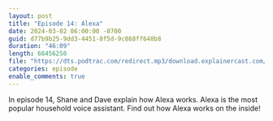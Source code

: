 ```yaml
---
layout: post
title: "Episode 14: Alexa"
date: 2024-03-02 06:00:00 -0700
guid: d77b9b25-9dd3-4451-8f5d-9c868ff648b8
duration: "46:09"
length: 66456250
file: "https://dts.podtrac.com/redirect.mp3/download.explainercast.com/explainercast-014.mp3"
categories: episode
enable_comments: true
---
```


In episode 14, Shane and Dave explain how Alexa works. Alexa is the most popular household
voice assistant. Find out how Alexa works on the inside!
